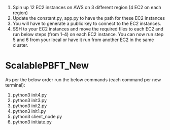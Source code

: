 1. Spin up 12 EC2 instances on AWS on 3 different region (4 EC2 on each region)
2. Update the constant.py, app.py to have the path for these EC2 instances
3. You will have to generate a public key to connect to the EC2 instances.
4. SSH to your EC2 instances and move the required files to each EC2 and run below steps (from 1-4) on each EC2 instance. You can now run step 5 and 6 from your local or have it run from another EC2 in the same cluster.

# ScalablePBFT_New
As per the below order run the below commands (each command per new terminal): 
1. python3 init4.py
2. python3 init3.py
3. python3 init2.py
4. python3 init1.py
5. python3 client_node.py
6. python3 initiate.py


